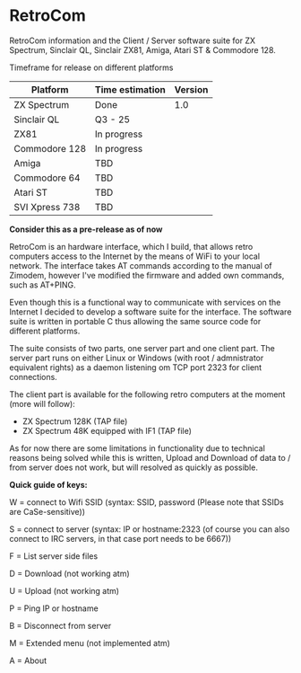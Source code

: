 # RetroCom
RetroCom information and the Client / Server software suite for ZX Spectrum, Sinclair QL, Sinclair ZX81, Amiga, Atari ST & Commodore 128.

Timeframe for release on different platforms

| Platform  | Time estimation | Version |
| ------------- | ------------- | ------------- |
| ZX Spectrum | Done | 1.0 |
| Sinclair QL | Q3 - 25 |
| ZX81 | In progress |
| Commodore 128 | In progress |
| Amiga | TBD |
| Commodore 64 | TBD |
| Atari ST | TBD |
| SVI Xpress 738 | TBD |

**Consider this as a pre-release as of now**

RetroCom is an hardware interface, which I build, that allows retro computers access to the Internet by the means of WiFi to your local network. The interface takes AT commands according to the manual of Zimodem, however I've modified the firmware and added own commands, such as AT+PING.

Even though this is a functional way to communicate with services on the Internet I decided to develop a software suite for the interface. The software suite is written in portable C thus allowing the same source code for different platforms.

The suite consists of two parts, one server part and one client part. The server part runs on either Linux or Windows (with root / admnistrator equivalent rights) as a daemon listening om TCP port 2323 for client connections.

The client part is available for the following retro computers at the moment (more will follow):

* ZX Spectrum 128K (TAP file)
* ZX Spectrum 48K equipped with IF1 (TAP file)

As for now there are some limitations in functionality due to technical reasons being solved while this is written, Upload and Download of data to / from server does not work, but will resolved as quickly as possible.

**Quick guide of keys:**

W = connect to Wifi SSID (syntax: SSID, password (Please note that SSIDs are CaSe-sensitive))

S = connect to server (syntax: IP or hostname:2323 (of course you can also connect to IRC servers, in that case port needs to be 6667))

F = List server side files

D = Download (not working atm)

U = Upload (not working atm)

P = Ping IP or hostname

B = Disconnect from server

M = Extended menu (not implemented atm)

A = About
